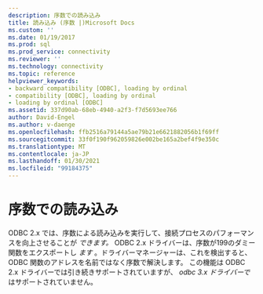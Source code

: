 ```yaml
---
description: 序数での読み込み
title: 読み込み (序数 |)Microsoft Docs
ms.custom: ''
ms.date: 01/19/2017
ms.prod: sql
ms.prod_service: connectivity
ms.reviewer: ''
ms.technology: connectivity
ms.topic: reference
helpviewer_keywords:
- backward compatibility [ODBC], loading by ordinal
- compatibility [ODBC], loading by ordinal
- loading by ordinal [ODBC]
ms.assetid: 337d90ab-68eb-4940-a2f3-f7d5693ee766
author: David-Engel
ms.author: v-daenge
ms.openlocfilehash: ffb2516a79144a5ae79b21e6621882056b1f69ff
ms.sourcegitcommit: 33f0f190f962059826e002be165a2bef4f9e350c
ms.translationtype: MT
ms.contentlocale: ja-JP
ms.lasthandoff: 01/30/2021
ms.locfileid: "99184375"
---
```

# <a name="loading-by-ordinal"></a>序数での読み込み
ODBC 2.x では、序数による読み込みを実行して、接続プロセスのパフォーマンスを向上させることが *できます。* ODBC 2.x ドライバーは、序数が199のダミー関数をエクスポートし *ます* 。ドライバーマネージャーは、これを検出すると、ODBC 関数のアドレスを名前ではなく序数で解決します。 この機能は ODBC 2.x ドライバーでは引き続きサポートされていますが、 *odbc* *3.x ドライバーで* はサポートされていません。

